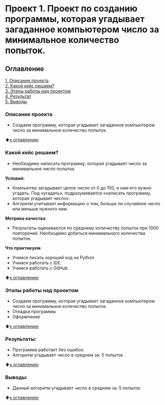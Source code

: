 # Проект 1. Проект по созданию программы, которая угадывает загаданное компьютером число за минимальное количество попыток.

## Оглавление  
[1. Описание проекта](https://github.com/Maksim9654/first_reposit_M/tree/main/Projekt_1.README.md#Описание-проекта)  
[2. Какой кейс решаем?](https://github.com/Maksim9654/first_reposit_M/tree/main/Projekt_1.README.md#Какой-кейс-решаем)    
[3. Этапы работы над проектом](https://github.com/Maksim9654/first_reposit_M/tree/main/Projekt_1.README.md#Этапы-работы-над-проектом)  
[4. Результат](https://github.com/Maksim9654/first_reposit_M/tree/main/Projekt_1.README.md#Результат)    
[5. Выводы](https://github.com/Maksim9654/first_reposit_M/tree/main/Projekt_1.README.md#Выводы) 

### Описание проекта    
- Создаем программу, которая угадывает загаданное компьютером число за минимальное количество попыток.

:arrow_up:[к оглавлению](https://github.com/Maksim9654/first_reposit_M/tree/main/Projekt_1)


### Какой кейс решаем?    
- Необходимо написать программу, которая угадывает число за минимальное число попыток

**Условия:**  
- Компьютер загадывает целое число от 0 до 100, и нам его нужно угадать. Под «угадать», подразумевается «написать программу, которая угадывает число».
- Алгоритм учитывает информацию о том, больше ли случайное число или меньше нужного нам.

**Метрика качества**     
- Результаты оцениваются по среднему количеству попыток при 1000 повторений. Необходимо добиться минимального количества попыток.

**Что практикуем**     
- Учимся писать хороший код на Python
- Учимся работать с IDE.
- Учимся работать с GitHub.

:arrow_up:[к оглавлению](https://github.com/Maksim9654/first_reposit_M/tree/main/Projekt_1.README.md#Оглавление)


### Этапы работы над проектом  
- Создаем программу, которая угадывает загаданное компьютером число за минимальное количество попыток.
- Отладка программы
- Оформление

:arrow_up:[к оглавлению](https://github.com/Maksim9654/first_reposit_M/tree/main/Projekt_1.README.md#Оглавление)


### Результаты:  
- Программа работает без ошибок.
- Алгоритм угадывает число в среднем за: 5 попыток

:arrow_up:[к оглавлению](https://github.com/Maksim9654/first_reposit_M/tree/main/Projekt_1.README.md#Оглавление)


### Выводы:  
- Данный алгоритм угадывает число в среднем за: 5 попыток

:arrow_up:[к оглавлению](https://github.com/Maksim9654/first_reposit_M/tree/main/Projekt_1.README.md#Оглавление)
